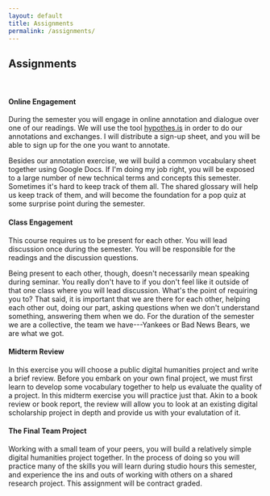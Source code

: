 ```yaml
---
layout: default
title: Assignments
permalink: /assignments/
---
```


## Assignments

<br>

#### Online Engagement

During the semester you will engage in online annotation and dialogue over one of our readings. We will use the tool [hypothes.is](https://web.hypothes.is/) in order to do our annotations and exchanges. I will distribute a sign-up sheet, and you will be able to sign up for the one you want to annotate.

Besides our annotation exercise, we will build a common vocabulary sheet together using Google Docs. If I'm doing my job right, you will be exposed to a large number of new technical terms and concepts this semester. Sometimes it's hard to keep track of them all. The shared glossary will help us keep track of them, and will become the foundation for a pop quiz at some surprise point during the semester.

#### Class Engagement

This course requires us to be present for each other. You will lead discussion once during the semester. You will be responsible for the readings and the discussion questions.

Being present to each other, though, doesn't necessarily mean speaking during seminar. You really don't have to if you don't feel like it outside of that one class where you will lead discussion. What's the point of requiring you to? That said, it is important that we are there for each other, helping each other out, doing our part, asking questions when we don't understand something, answering them when we do. For the duration of the semester we are a collective, the team we have---Yankees or Bad News Bears, we are what we got.

#### Midterm Review

In this exercise you will choose a public digital humanities project and write a brief review. Before you embark on your own final project, we must first learn to develop some vocabulary together to help us evaluate the quality of a project. In this midterm exercise you will practice just that. Akin to a book review or book report, the review will allow you to look at an existing digital scholarship project in depth and provide us with your evalutation of it.

#### The Final Team Project

Working with a small team of your peers, you will build a relatively simple digital humanities project together. In the process of doing so you will practice many of the skills you will learn during studio hours this semester, and experience the ins and outs of working with others on a shared research project. This assignment will be contract graded.
